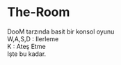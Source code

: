 # The-Room
DooM tarzında basit bir konsol oyunu <br>
W,A,S,D : Ilerleme <br>
K : Ateş Etme <br>
Işte bu kadar.
